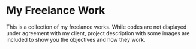 # My Freelance Work

This is a collection of my freelance works. While codes are not displayed under agreement with my client, project description with some images are included to show you the objectives and how they work.
